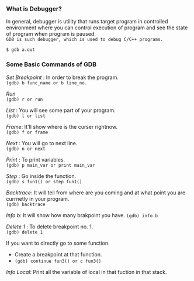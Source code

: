 
### What is Debugger?
In general, debugger is utility that runs target program in controlled environment where you can control execution of program and see the state of program when program is paused.  
`GDB is such debugger, which is used to debug C/C++ programs.`

`$ gdb a.out`

### Some Basic Commands of GDB  
_Set Breakpoint_  :  In order to break the program.  
`(gdb) b func_name or b line_no.`

_Run_  
`(gdb) r or run`  

_List_ : You will see some part of your program.  
`(gdb) l or list`

_Frame_: It'll show where is the curser rightnow.  
`(gdb) f or frame`

_Next_ : You will go to next line.  
`(gdb) n or next`  

_Print_ : To print variables.  
`(gdb) p main_var or print main_var` 

_Step_ : Go inside the function.  
`(gdb) s fun1() or step fun1()`  

_Backtrace_:  It will tell from where are you coming and at what   point you are currnetly in your program.  
`(gdb) backtrace`

_Info b_: It will show how many brakpoint you have.
`(gdb) info b`   

_Delete 1_ : To delete breakpoint no. 1.    
`(gdb) delete 1`  

If you want to directly go to some function.
- Create a breakpoint at that function.
- `(gdb) continue fun3() or c fun3() `  

_Info Local_: Print all the variable of local in that fuction in that stack.


